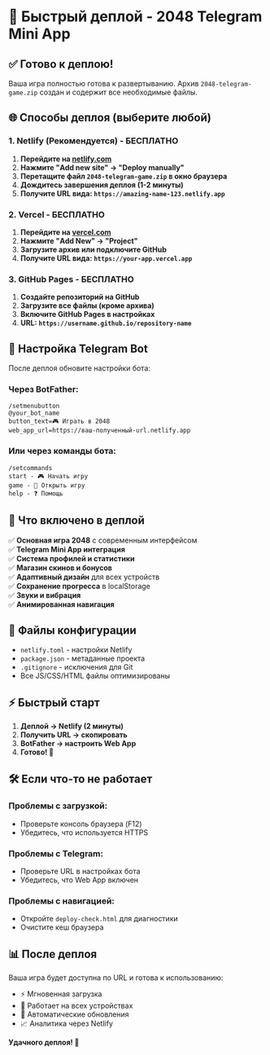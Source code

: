 # 🚀 Быстрый деплой - 2048 Telegram Mini App

## ✅ Готово к деплою!

Ваша игра полностью готова к развертыванию. Архив `2048-telegram-game.zip` создан и содержит все необходимые файлы.

## 🌐 Способы деплоя (выберите любой)

### 1. Netlify (Рекомендуется) - БЕСПЛАТНО

1. **Перейдите на [netlify.com](https://netlify.com)**
2. **Нажмите "Add new site" → "Deploy manually"**
3. **Перетащите файл `2048-telegram-game.zip` в окно браузера**
4. **Дождитесь завершения деплоя (1-2 минуты)**
5. **Получите URL вида: `https://amazing-name-123.netlify.app`**

### 2. Vercel - БЕСПЛАТНО

1. **Перейдите на [vercel.com](https://vercel.com)**
2. **Нажмите "Add New" → "Project"**
3. **Загрузите архив или подключите GitHub**
4. **Получите URL вида: `https://your-app.vercel.app`**

### 3. GitHub Pages - БЕСПЛАТНО

1. **Создайте репозиторий на GitHub**
2. **Загрузите все файлы (кроме архива)**
3. **Включите GitHub Pages в настройках**
4. **URL: `https://username.github.io/repository-name`**

## 📱 Настройка Telegram Bot

После деплоя обновите настройки бота:

### Через BotFather:
```
/setmenubutton
@your_bot_name
button_text=🎮 Играть в 2048
web_app_url=https://ваш-полученный-url.netlify.app
```

### Или через команды бота:
```
/setcommands
start - 🎮 Начать игру
game - 🎯 Открыть игру
help - ❓ Помощь
```

## 🎯 Что включено в деплой

✅ **Основная игра 2048** с современным интерфейсом  
✅ **Telegram Mini App интеграция**  
✅ **Система профилей и статистики**  
✅ **Магазин скинов и бонусов**  
✅ **Адаптивный дизайн** для всех устройств  
✅ **Сохранение прогресса** в localStorage  
✅ **Звуки и вибрация**  
✅ **Анимированная навигация**  

## 🔧 Файлы конфигурации

- `netlify.toml` - настройки Netlify
- `package.json` - метаданные проекта  
- `.gitignore` - исключения для Git
- Все JS/CSS/HTML файлы оптимизированы

## ⚡ Быстрый старт

1. **Деплой → Netlify (2 минуты)**
2. **Получить URL → скопировать**  
3. **BotFather → настроить Web App**
4. **Готово! 🎉**

## 🛠 Если что-то не работает

### Проблемы с загрузкой:
- Проверьте консоль браузера (F12)
- Убедитесь, что используется HTTPS

### Проблемы с Telegram:
- Проверьте URL в настройках бота
- Убедитесь, что Web App включен

### Проблемы с навигацией:
- Откройте `deploy-check.html` для диагностики
- Очистите кеш браузера

## 📊 После деплоя

Ваша игра будет доступна по URL и готова к использованию:
- ⚡ Мгновенная загрузка
- 📱 Работает на всех устройствах  
- 🔄 Автоматические обновления
- 📈 Аналитика через Netlify

**Удачного деплоя! 🚀**
